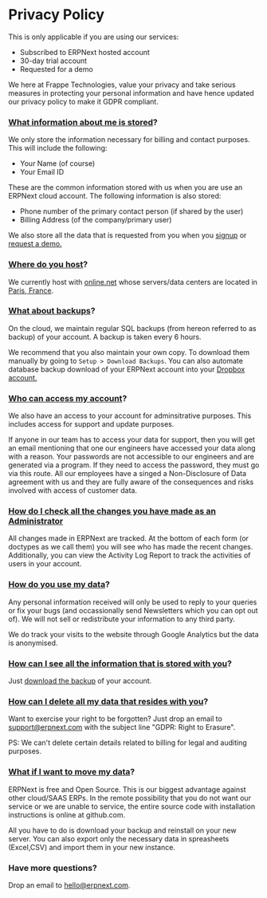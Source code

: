 # Privacy Policy

This is only applicable if you are using our services: <br>
<ul>
    <li>Subscribed to ERPNext hosted account</li> 
    <li>30-day trial account</li>
    <li>Requested for a demo</li>
</ul>

We here at Frappe Technologies, value your privacy and take serious measures in protecting your personal information and have hence updated our privacy policy to make it GDPR compliant.

### [What information about me is stored](#what-information-about-me-is-stored)?

We only store the information necessary for billing and contact purposes. This will include the following:<br>
<ul>
    <li>Your Name (of course)</li>
    <li>Your Email ID</li>
</ul>

These are the common information stored with us when you are use an ERPNext cloud account. The following information is also stored: <br>
<ul> 
    <li>Phone number of the primary contact person (if shared by the user)</li>
    <li>Billing Address (of the company/primary user)</li>
</ul>

We also store all the data that is requested from you when you <a href="https://erpnext.com/signup" target="_blank">signup</a> or <a href="https://frappe.erpnext.com/request-a-demo" target="_blank">request a demo.

### [Where do you host](#where-do-you-host)?

We currently host with <a href="https://www.online.net/en" target="_blank">online.net</a> whose servers/data centers are located in <a href="https://documentation.online.net/en/dedicated-server/overview/datacenters" target="_blank">Paris, France</a>. 
 
### [What about backups](#what-about-backups)?

On the cloud, we maintain regular SQL backups (from hereon referred to as backup) of your account. A backup is taken every 6 hours. 
 
We recommend that you also maintain your own copy. To download them manually by going to ``` Setup > Download Backups ```. You can also automate database backup download of your ERPNext account into your <a href="https://erpnext.org/docs/user/manual/en/setting-up/integrations/dropbox-backup" target="_blank">Dropbox account.

### [Who can access my account](#who-can-access-my-account)?

We also have an access to your account for adminsitrative purposes. This includes access for support and update purposes.

If anyone in our team has to access your data for support, then you will get an email mentioning that one our engineers have accessed your data along with a reason. Your passwords are not accessible to our engineers and are generated via a program. If they need to access the password, they must go via this route. All our employees have a singed a Non-Disclosure of Data agreement with us and they are fully aware of the consequences and risks involved with access of customer data.

### [How do I check all the changes you have made as an Administrator](#how-do-i-check-all-the-changes-you-have-made-as-an-administrator)

All changes made in ERPNext are tracked. At the bottom of each form (or doctypes as we call them) you will see who has made the recent changes. Additionally, you can view the Activity Log Report to track the activities of users in your account.

### [How do you use my data](#how-do-you-use-my-data)?

Any personal information received will only be used to reply to your queries or fix your bugs (and occassionally send Newsletters which you can opt out of). We will not sell or redistribute your information to any third party.

We do track your visits to the website through Google Analytics but the data is anonymised. 

### [How can I see all the information that is stored with you](#how-can-i-see-all-the-information-that-is-stored-with-you)?

Just [download the backup](#what-about-backups) of your account.

### [How can I delete all my data that resides with you](#how-can-i-delete-all-my-data-that-resides-with-you)?

Want to exercise your right to be forgotten? Just drop an email to <a href="mailto:support@erpnext.com?subject=GDPR: Right to Erasure&body=ERPNext Account URL:">support@erpnext.com</a> with the subject line "GDPR: Right to Erasure".

PS: We can't delete certain details related to billing for legal and auditing purposes.

### [What if I want to move my data](#what-if-i-want-to-move-my-data)?

ERPNext is free and Open Source. This is our biggest advantage against other cloud/SAAS ERPs. In the remote possibility that you do not want our service or we are unable to service, the entire source code with installation instructions is online at github.com.

All you have to do is download your backup and reinstall on your new server. You can also export only the necessary data in spreasheets (Excel,CSV) and import them in your new instance.

### Have more questions?

Drop an email to <a href="mailto:hello@erpnext.com">hello@erpnext.com</a>.
